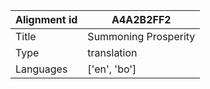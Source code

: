 |Alignment id | A4A2B2FF2
| --- | --- 
|Title | Summoning Prosperity 
|Type | translation
|Languages | ['en', 'bo']